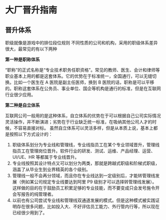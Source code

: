 # 大厂晋升指南

## 晋升体系

职级就像是游戏中的排位段位规则
不同性质的公司和机构，采用的职级体系差异很大，最常见的有以下两种

**第一种是职称体系**

“职称”的正式名称是“专业技术职务任职资格”。常见的教师、医生、会计和律师等职业基本上用的都是这套体系。它的优势在于标准统一，全国通行，可以无缝切换。比如一个医生在 A 医院是副主任医师，换到 B 医院的话，职称是可以平移的。职称这套体系在公务员、事业单位、国企等机构是通行的标准，但是在互联网行业很少应用。

**第二种是自立体系**

互联网公司一般用的是这种体系，自立体系的优势在于可以根据自己公司实际情况灵活操作，并不断演进；劣势在于行业缺乏统一标准，在吸纳其他公司人才的时候，不容易直接对标。
虽然自立体系可以灵活多样，但是从本质上说，基本上都是按照以下方式设计的：

1. 职级体系划分为专业线和管理线，专业线指员工在某个专业领域晋升，管理线指员工在管理岗位晋升。软件行业的研发、测试、运维、产品经理、运营、UI/UE、HR 等都属于专业线晋升。
2. 专业线按照其设计特点又可以划分为两类，那就是跨越式职级和阶梯式职级，涵盖了从毕业生到业界精英的各个级别。
3. 管理线一般不会再分领域，而且你在专业线达到一定级别后，才能转管理线发展（例如某公司规定专业线要达到阿里 P9 级别才可以选择转管理线发展）。这样做的目的在于鼓励员工积累足够的专业技能，而不要变成只会发号施令开会写报告的纯管理者。
4. 以前也有公司尝试专业线和管理线双通道发展的模式。但是这种模式被实践证明存在很多问题，比如投入大、不好评估员工能力、外行管内行等，所以现在已经很少用到了。



